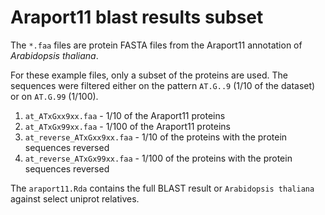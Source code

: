 # Araport11 blast results subset 

The `*.faa` files are protein FASTA files from the Araport11 annotation of
*Arabidopsis thaliana*.

For these example files, only a subset of the proteins are used. The sequences
were filtered either on the pattern `AT.G..9` (1/10 of the dataset) or on
`AT.G.99` (1/100).

 1. `at_ATxGxx9xx.faa` - 1/10 of the Araport11 proteins
 2. `at_ATxGx99xx.faa` - 1/100 of the Araport11 proteins
 3. `at_reverse_ATxGxx9xx.faa` - 1/10 of the proteins with the protein sequences reversed
 4. `at_reverse_ATxGx99xx.faa` - 1/100 of the proteins with the protein sequences reversed

The `araport11.Rda` contains the full BLAST result or `Arabidopsis thaliana`
against select uniprot relatives.
